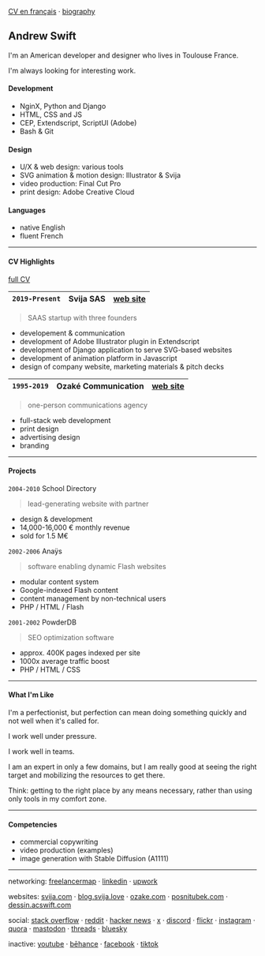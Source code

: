 [CV en français](CV%C2%A0(fran%C3%A7ais).md) · [biography](bio.md)

## Andrew Swift

I'm an American developer and designer who lives in Toulouse France.

I'm always looking for interesting work.

#### Development
- NginX, Python and Django
- HTML, CSS and JS
- CEP, Extendscript, ScriptUI (Adobe)
- Bash & Git

#### Design
- U/X & web design: various tools
- SVG animation & motion design: Illustrator & Svija
- video production: Final Cut Pro
- print design: Adobe Creative Cloud

#### Languages

- native English
- fluent French

---
#### CV Highlights

[full CV](CV.md)


|`2019-Present` | Svija SAS | [web site](https://svija.com)|
|---------------|-----------|------------------------------|

> SAAS startup with three founders  
- developement & communication
- development of Adobe Illustrator plugin in Extendscript
- development of Django application to serve SVG-based websites
- development of animation platform in Javascript
- design of company website, marketing materials & pitch decks

`1995-2019`     | Ozaké Communication | [web site](https://ozake.com)
|---|---|---|
> one-person communications agency
- full-stack web development
- print design
- advertising design
- branding

---
#### Projects

`2004-2010` School Directory
> lead-generating website with partner  
- design & development
- 14,000-16,000 € monthly revenue
- sold for 1.5 M€

`2002-2006` Anaÿs
> software enabling dynamic Flash websites
- modular content system
- Google-indexed Flash content
- content management by non-technical users
- PHP / HTML / Flash

`2001-2002` PowderDB
> SEO optimization software
- approx. 400K pages indexed per site
- 1000x average traffic boost
- PHP / HTML / CSS

---
#### What I'm Like

I'm a perfectionist, but perfection can mean doing something quickly and not well when it's called for.

I work well under pressure.

I work well in teams.

I am an expert in only a few domains, but I am really good at seeing the right target and mobilizing the resources to get there.

Think: getting to the right place by any means necessary, rather than using only tools in my comfort zone.

---
#### Competencies

- commercial copywriting
- video production (examples)
- image generation with Stable Diffusion (A1111)

---
networking:
[freelancermap](https://www.freelancermap.com/profile/andrew-swift) ·
[linkedin](https://www.linkedin.com/in/andrew-swift-89415014b/) ·
[upwork](https://www.upwork.com/freelancers/~01be05117193e5a372)

websites:
[svija.com](https://svija.com "building websites with Adobe Illustrator") ·
[blog.svija.love](https://blog.svija.love "company blog") ·
[ozake.com](https://ozake.com "design & web development") ·
[posnitubek.com](http://posnitubek.com "personal blog") ·
[dessin.acswift.com](http://dessin.acswift.com/ "drawing classes (in French)")

social:
[stack overflow](https://stackoverflow.com/users/72958/andy-swift "Stack Overflow profile page") ·
[reddit](https://www.reddit.com/user/AndrewCSwift "Reddit profile page") ·
[hacker news](https://news.ycombinator.com/user?id=AndrewSwift "Hacker News profile page") ·
[x](https://x.com/andysvija "X feed") ·
[discord](https://discord.com/users/798242260365738064 "Discord profile") · 
[flickr](https://www.flickr.com/photos/andrewcarrollswift/albums "classical drawings") ·
[instagram](https://instagram.com/acswift "photography") ·
[quora](https://www.quora.com/profile/Andrew-Swift-35 "questions and answers") ·
[mastodon](https://mastodon.social/@acswift "networking") ·
[threads](https://www.threads.net/@acswift "networking") ·
[bluesky](https://bsky.app/profile/acswift.bsky.social "networking")

inactive:
[youtube](https://www.youtube.com/@andysvija "unused") ·
[bēhance](https://www.behance.net/andrewswift "unused") ·
[facebook](https://www.facebook.com/andrewcswift "unused") ·
[tiktok](https://www.tiktok.com/@andysvija "unused")

